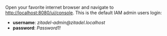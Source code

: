 Open your favorite internet browser and navigate to  [http://localhost:8080/ui/console](http://localhost:8080/ui/console). This is the default IAM admin users login:

-   **username**:  _zitadel-admin@zitadel.localhost_
-   **password**:  _Password1!_
